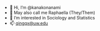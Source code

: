 - 👋 Hi, I’m @kanakonanami
- 🌱 May also call me Raphaella (They/Them)
- 👀 I’m interested in Sociology and Statistics
- 📫 qingqx@uw.edu

<!---
kanakonanami/kanakonanami is a ✨ special ✨ repository because its `README.md` (this file) appears on your GitHub profile.
You can click the Preview link to take a look at your changes.
--->
